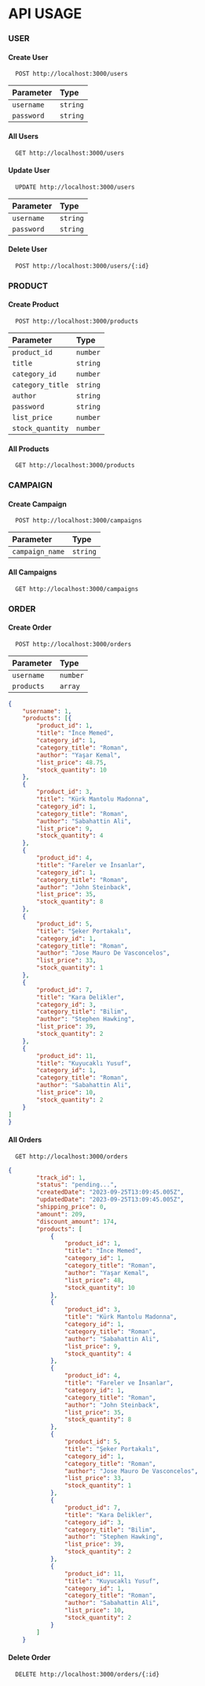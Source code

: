 # API USAGE

### USER

#### Create User

```http
  POST http://localhost:3000/users
```

| Parameter | Type    |
| :-------- | :------- |
| `username`      | `string` |
| `password`      | `string` |

#### All Users

```http
  GET http://localhost:3000/users

```
#### Update User

```http
  UPDATE http://localhost:3000/users
```

| Parameter | Type    |
| :-------- | :------- |
| `username`      | `string` |
| `password`      | `string` |

#### Delete User

```http
  POST http://localhost:3000/users/{:id}
```

### PRODUCT

#### Create Product

```http
  POST http://localhost:3000/products
```

| Parameter | Type    |
| :-------- | :------- |
| `product_id`      | `number` |
| `title`      | `string` |
| `category_id`      | `number` |
| `category_title`      | `string` |
| `author`      | `string` |
| `password`      | `string` |
| `list_price`      | `number` |
| `stock_quantity`      | `number` |

#### All Products

```http
  GET http://localhost:3000/products
```

### CAMPAIGN

#### Create Campaign

```http
  POST http://localhost:3000/campaigns
```

| Parameter | Type    |
| :-------- | :------- |
| `campaign_name`      | `string` |

#### All Campaigns

```http
  GET http://localhost:3000/campaigns
```

### ORDER

#### Create Order

```http
  POST http://localhost:3000/orders
```

| Parameter | Type    |
| :-------- | :------- |
| `username`      | `number` |
| `products`      | `array` |

```json
{
    "username": 1,
    "products": [{
        "product_id": 1,
        "title": "İnce Memed",
        "category_id": 1,
        "category_title": "Roman",
        "author": "Yaşar Kemal",
        "list_price": 48.75,
        "stock_quantity": 10
	},
    {
        "product_id": 3,
        "title": "Kürk Mantolu Madonna",
        "category_id": 1,
        "category_title": "Roman",
        "author": "Sabahattin Ali",
        "list_price": 9,
        "stock_quantity": 4
    },
    {
        "product_id": 4,
        "title": "Fareler ve İnsanlar",
        "category_id": 1,
        "category_title": "Roman",
        "author": "John Steinback",
        "list_price": 35,
        "stock_quantity": 8
    },
    {
        "product_id": 5,
        "title": "Şeker Portakalı",
        "category_id": 1,
        "category_title": "Roman",
        "author": "Jose Mauro De Vasconcelos",
        "list_price": 33,
        "stock_quantity": 1
    },
    {
        "product_id": 7,
        "title": "Kara Delikler",
        "category_id": 3,
        "category_title": "Bilim",
        "author": "Stephen Hawking",
        "list_price": 39,
        "stock_quantity": 2
    },
    {
        "product_id": 11,
        "title": "Kuyucaklı Yusuf",
        "category_id": 1,
        "category_title": "Roman",
        "author": "Sabahattin Ali",
        "list_price": 10,
        "stock_quantity": 2
    }
]
}
```

#### All Orders

```http
  GET http://localhost:3000/orders
```

```json
{
        "track_id": 1,
        "status": "pending...",
        "createdDate": "2023-09-25T13:09:45.005Z",
        "updatedDate": "2023-09-25T13:09:45.005Z",
        "shipping_price": 0,
        "amount": 209,
        "discount_amount": 174,
        "products": [
            {
                "product_id": 1,
                "title": "İnce Memed",
                "category_id": 1,
                "category_title": "Roman",
                "author": "Yaşar Kemal",
                "list_price": 48,
                "stock_quantity": 10
            },
            {
                "product_id": 3,
                "title": "Kürk Mantolu Madonna",
                "category_id": 1,
                "category_title": "Roman",
                "author": "Sabahattin Ali",
                "list_price": 9,
                "stock_quantity": 4
            },
            {
                "product_id": 4,
                "title": "Fareler ve İnsanlar",
                "category_id": 1,
                "category_title": "Roman",
                "author": "John Steinback",
                "list_price": 35,
                "stock_quantity": 8
            },
            {
                "product_id": 5,
                "title": "Şeker Portakalı",
                "category_id": 1,
                "category_title": "Roman",
                "author": "Jose Mauro De Vasconcelos",
                "list_price": 33,
                "stock_quantity": 1
            },
            {
                "product_id": 7,
                "title": "Kara Delikler",
                "category_id": 3,
                "category_title": "Bilim",
                "author": "Stephen Hawking",
                "list_price": 39,
                "stock_quantity": 2
            },
            {
                "product_id": 11,
                "title": "Kuyucaklı Yusuf",
                "category_id": 1,
                "category_title": "Roman",
                "author": "Sabahattin Ali",
                "list_price": 10,
                "stock_quantity": 2
            }
        ]
    }
```


#### Delete Order

```http
  DELETE http://localhost:3000/orders/{:id}
```
